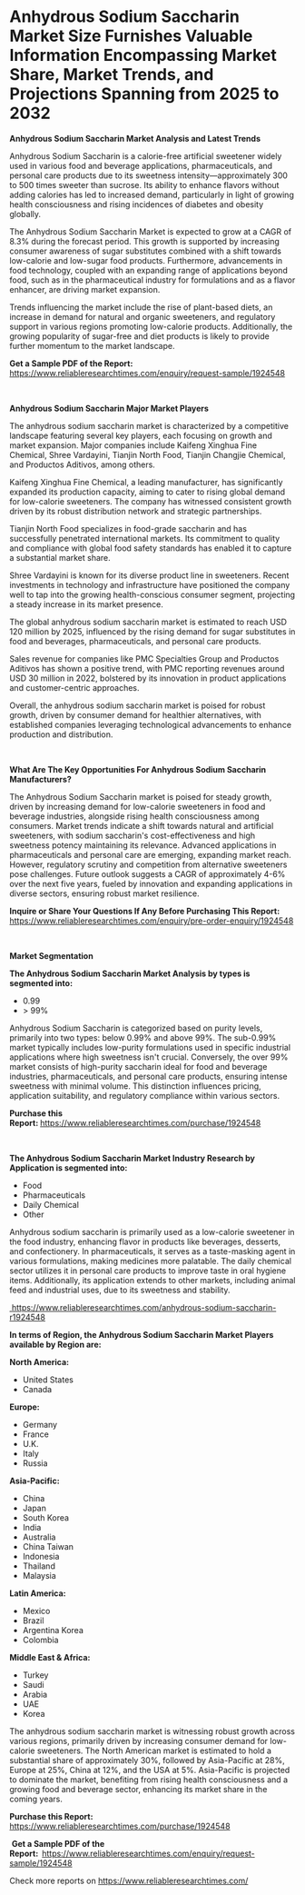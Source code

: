 <p><h1>Anhydrous Sodium Saccharin Market Size Furnishes Valuable Information Encompassing Market Share, Market Trends, and Projections Spanning from 2025 to 2032</h1></p><p><strong>Anhydrous Sodium Saccharin Market Analysis and Latest Trends</strong></p>
<p><p>Anhydrous Sodium Saccharin is a calorie-free artificial sweetener widely used in various food and beverage applications, pharmaceuticals, and personal care products due to its sweetness intensity—approximately 300 to 500 times sweeter than sucrose. Its ability to enhance flavors without adding calories has led to increased demand, particularly in light of growing health consciousness and rising incidences of diabetes and obesity globally.</p><p>The Anhydrous Sodium Saccharin Market is expected to grow at a CAGR of 8.3% during the forecast period. This growth is supported by increasing consumer awareness of sugar substitutes combined with a shift towards low-calorie and low-sugar food products. Furthermore, advancements in food technology, coupled with an expanding range of applications beyond food, such as in the pharmaceutical industry for formulations and as a flavor enhancer, are driving market expansion.</p><p>Trends influencing the market include the rise of plant-based diets, an increase in demand for natural and organic sweeteners, and regulatory support in various regions promoting low-calorie products. Additionally, the growing popularity of sugar-free and diet products is likely to provide further momentum to the market landscape.</p></p>
<p><strong>Get a Sample PDF of the Report:&nbsp;</strong> <a href="https://www.reliableresearchtimes.com/enquiry/request-sample/1924548?utm_campaign=2770&utm_medium=2&utm_source=Github&utm_content=ia&utm_term=28022025&utm_id=anhydrous-sodium-saccharin">https://www.reliableresearchtimes.com/enquiry/request-sample/1924548</a></p>
<p>&nbsp;</p>
<p><strong>Anhydrous Sodium Saccharin Major Market Players</strong></p>
<p><p>The anhydrous sodium saccharin market is characterized by a competitive landscape featuring several key players, each focusing on growth and market expansion. Major companies include Kaifeng Xinghua Fine Chemical, Shree Vardayini, Tianjin North Food, Tianjin Changjie Chemical, and Productos Aditivos, among others. </p><p>Kaifeng Xinghua Fine Chemical, a leading manufacturer, has significantly expanded its production capacity, aiming to cater to rising global demand for low-calorie sweeteners. The company has witnessed consistent growth driven by its robust distribution network and strategic partnerships.</p><p>Tianjin North Food specializes in food-grade saccharin and has successfully penetrated international markets. Its commitment to quality and compliance with global food safety standards has enabled it to capture a substantial market share.</p><p>Shree Vardayini is known for its diverse product line in sweeteners. Recent investments in technology and infrastructure have positioned the company well to tap into the growing health-conscious consumer segment, projecting a steady increase in its market presence.</p><p>The global anhydrous sodium saccharin market is estimated to reach USD 120 million by 2025, influenced by the rising demand for sugar substitutes in food and beverages, pharmaceuticals, and personal care products. </p><p>Sales revenue for companies like PMC Specialties Group and Productos Aditivos has shown a positive trend, with PMC reporting revenues around USD 30 million in 2022, bolstered by its innovation in product applications and customer-centric approaches. </p><p>Overall, the anhydrous sodium saccharin market is poised for robust growth, driven by consumer demand for healthier alternatives, with established companies leveraging technological advancements to enhance production and distribution.</p></p>
<p>&nbsp;</p>
<p><strong>What Are The Key Opportunities For Anhydrous Sodium Saccharin Manufacturers?</strong></p>
<p><p>The Anhydrous Sodium Saccharin market is poised for steady growth, driven by increasing demand for low-calorie sweeteners in food and beverage industries, alongside rising health consciousness among consumers. Market trends indicate a shift towards natural and artificial sweeteners, with sodium saccharin's cost-effectiveness and high sweetness potency maintaining its relevance. Advanced applications in pharmaceuticals and personal care are emerging, expanding market reach. However, regulatory scrutiny and competition from alternative sweeteners pose challenges. Future outlook suggests a CAGR of approximately 4-6% over the next five years, fueled by innovation and expanding applications in diverse sectors, ensuring robust market resilience.</p></p>
<p><strong>Inquire or Share Your Questions If Any Before Purchasing This Report:</strong> <a href="https://www.reliableresearchtimes.com/enquiry/pre-order-enquiry/1924548?utm_campaign=2770&utm_medium=2&utm_source=Github&utm_content=ia&utm_term=28022025&utm_id=anhydrous-sodium-saccharin">https://www.reliableresearchtimes.com/enquiry/pre-order-enquiry/1924548</a></p>
<p>&nbsp;</p>
<p><strong>Market Segmentation</strong></p>
<p><strong>The Anhydrous Sodium Saccharin Market Analysis by types is segmented into:</strong></p>
<p><ul><li>0.99</li><li>> 99%</li></ul></p>
<p><p>Anhydrous Sodium Saccharin is categorized based on purity levels, primarily into two types: below 0.99% and above 99%. The sub-0.99% market typically includes low-purity formulations used in specific industrial applications where high sweetness isn't crucial. Conversely, the over 99% market consists of high-purity saccharin ideal for food and beverage industries, pharmaceuticals, and personal care products, ensuring intense sweetness with minimal volume. This distinction influences pricing, application suitability, and regulatory compliance within various sectors.</p></p>
<p><strong>Purchase this Report:&nbsp;</strong><a href="https://www.reliableresearchtimes.com/purchase/1924548?utm_campaign=2770&utm_medium=2&utm_source=Github&utm_content=ia&utm_term=28022025&utm_id=anhydrous-sodium-saccharin">https://www.reliableresearchtimes.com/purchase/1924548</a></p>
<p>&nbsp;</p>
<p><strong>The Anhydrous Sodium Saccharin Market Industry Research by Application is segmented into:</strong></p>
<p><ul><li>Food</li><li>Pharmaceuticals</li><li>Daily Chemical</li><li>Other</li></ul></p>
<p><p>Anhydrous sodium saccharin is primarily used as a low-calorie sweetener in the food industry, enhancing flavor in products like beverages, desserts, and confectionery. In pharmaceuticals, it serves as a taste-masking agent in various formulations, making medicines more palatable. The daily chemical sector utilizes it in personal care products to improve taste in oral hygiene items. Additionally, its application extends to other markets, including animal feed and industrial uses, due to its sweetness and stability.</p></p>
<p><a href="https://www.reliableresearchtimes.com/anhydrous-sodium-saccharin-r1924548?utm_campaign=2770&utm_medium=2&utm_source=Github&utm_content=ia&utm_term=28022025&utm_id=anhydrous-sodium-saccharin">&nbsp;https://www.reliableresearchtimes.com/anhydrous-sodium-saccharin-r1924548</a></p>
<p><strong>In terms of Region, the Anhydrous Sodium Saccharin Market Players available by Region are:</strong></p>
<p>
    <p> <strong> North America: </strong>
        <ul>
            <li>United States</li>
            <li>Canada</li>
        </ul>
        </p> 
    <p> <strong> Europe: </strong>
        <ul>
            <li>Germany</li>
            <li>France</li>
            <li>U.K.</li>
            <li>Italy</li>
            <li>Russia</li>
        </ul>
        </p> 
    <p> <strong> Asia-Pacific: </strong>
        <ul>
            <li>China</li>
            <li>Japan</li>
            <li>South Korea</li>
            <li>India</li>
            <li>Australia</li>
            <li>China Taiwan</li>
            <li>Indonesia</li>
            <li>Thailand</li>
            <li>Malaysia</li>
        </ul>
        </p> 
    <p> <strong> Latin America: </strong>
        <ul>
            <li>Mexico</li>
            <li>Brazil</li>
            <li>Argentina Korea</li>
            <li>Colombia</li>
        </ul>
        </p> 
    <p> <strong> Middle East & Africa: </strong>
        <ul>
            <li>Turkey</li>
            <li>Saudi</li>
            <li>Arabia</li>
            <li>UAE</li>
            <li>Korea</li>
        </ul>
    </p>
    </p>
<p><p>The anhydrous sodium saccharin market is witnessing robust growth across various regions, primarily driven by increasing consumer demand for low-calorie sweeteners. The North American market is estimated to hold a substantial share of approximately 30%, followed by Asia-Pacific at 28%, Europe at 25%, China at 12%, and the USA at 5%. Asia-Pacific is projected to dominate the market, benefiting from rising health consciousness and a growing food and beverage sector, enhancing its market share in the coming years.</p></p>
<p><strong>Purchase this Report: </strong><a href="https://www.reliableresearchtimes.com/purchase/1924548?utm_campaign=2770&utm_medium=2&utm_source=Github&utm_content=ia&utm_term=28022025&utm_id=anhydrous-sodium-saccharin">https://www.reliableresearchtimes.com/purchase/1924548</a></p>
<p>&nbsp;<strong>Get a Sample PDF of the Report:&nbsp;&nbsp;</strong><a href="https://www.reliableresearchtimes.com/enquiry/request-sample/1924548?utm_campaign=2770&utm_medium=2&utm_source=Github&utm_content=ia&utm_term=28022025&utm_id=anhydrous-sodium-saccharin">https://www.reliableresearchtimes.com/enquiry/request-sample/1924548</a></p>
<p><strong></strong></p>
<p>Check more reports on <a href="https://www.reliableresearchtimes.com/?utm_campaign=2770&utm_medium=2&utm_source=Github&utm_content=ia&utm_term=28022025&utm_id=anhydrous-sodium-saccharin">https://www.reliableresearchtimes.com/</a></p>